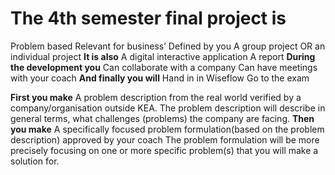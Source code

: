 # The 4th semester final project is
Problem based
Relevant for business’
Defined by you
A group project OR an individual project
**It is also**
A digital interactive application
A report
**During the development you**
Can collaborate with a company
Can have meetings with your coach
**And finally you will**
Hand in in Wiseflow
Go to the exam

**First you make**
A problem description from the real world verified by a company/organisation 
outside KEA. The problem description will describe in general terms, 
what challenges (problems) the company are facing.
**Then you make**
A specifically focused 
problem formulation(based on 
the problem description) approved by your coach
The problem formulation will be more precisely 
focusing on one or more specific problem(s) that you 
will make a solution for.
